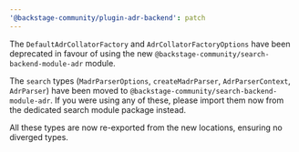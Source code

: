```yaml
---
'@backstage-community/plugin-adr-backend': patch
---
```


The `DefaultAdrCollatorFactory` and `AdrCollatorFactoryOptions` have been deprecated in favour of using the
new `@backstage-community/search-backend-module-adr` module.

The `search` types (`MadrParserOptions`, `createMadrParser`, `AdrParserContext`, `AdrParser`) have been moved
to `@backstage-community/search-backend-module-adr`. If you were using any of these, please import them now
from the dedicated search module package instead.

All these types are now re-exported from the new locations, ensuring no diverged types.
